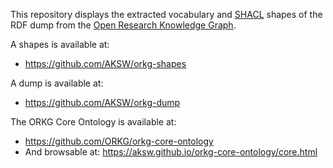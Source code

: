 This repository displays the extracted vocabulary and [SHACL](https://www.w3.org/TR/shacl/) shapes of the RDF dump from the [Open Research Knowledge Graph](https://www.orkg.org/orkg/).

A shapes is available at:

- https://github.com/AKSW/orkg-shapes

A dump is available at:

- https://github.com/AKSW/orkg-dump

The ORKG Core Ontology is available at:

- https://github.com/ORKG/orkg-core-ontology
- And browsable at: https://aksw.github.io/orkg-core-ontology/core.html
